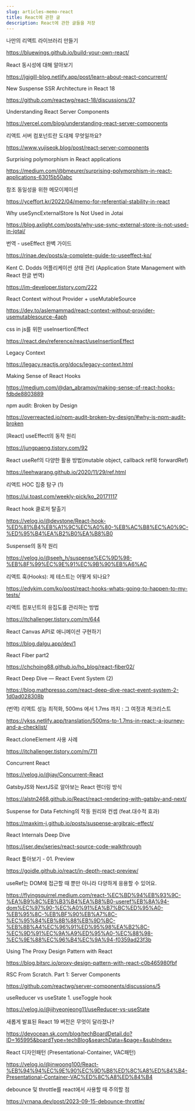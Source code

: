 ```yaml
---
slug: articles-memo-react
title: React에 관한 글
description: React에 관한 글들을 저장
---
```


나만의 리액트 라이브러리 만들기

https://bluewings.github.io/build-your-own-react/

React 동시성에 대해 알아보기

https://jgjgill-blog.netlify.app/post/learn-about-react-concurrent/

New Suspense SSR Architecture in React 18

https://github.com/reactwg/react-18/discussions/37

Understanding React Server Components

https://vercel.com/blog/understanding-react-server-components

리액트 서버 컴포넌트란 도대체 무엇일까요?

https://www.yujiseok.blog/post/react-server-components

Surprising polymorphism in React applications

https://medium.com/@bmeurer/surprising-polymorphism-in-react-applications-63015b50abc

참조 동일성을 위한 메모이제이션

https://yceffort.kr/2022/04/memo-for-referential-stability-in-react

Why useSyncExternalStore Is Not Used in Jotai

https://blog.axlight.com/posts/why-use-sync-external-store-is-not-used-in-jotai/

번역 - useEffect 완벽 가이드

https://rinae.dev/posts/a-complete-guide-to-useeffect-ko/


Kent C. Dodds 어플리케이션 상태 관리 (Application State Management with React 한글 번역)
                                        
https://im-developer.tistory.com/222

React Context without Provider + useMutableSource

https://dev.to/aslemammad/react-context-without-provider-usemutablesource-4aph

css in js를 위한 useInsertionEffect

https://react.dev/reference/react/useInsertionEffect

Legacy Context

https://legacy.reactjs.org/docs/legacy-context.html

Making Sense of React Hooks

https://medium.com/@dan_abramov/making-sense-of-react-hooks-fdbde8803889

npm audit: Broken by Design

https://overreacted.io/npm-audit-broken-by-design/#why-is-npm-audit-broken

[React] useEffect의 동작 원리

https://jungpaeng.tistory.com/92

React useRef의 다양한 활용 방법(mutable object, callback ref와 forwardRef)

https://leehwarang.github.io/2020/11/29/ref.html

리액트 HOC 집중 탐구 (1)

https://ui.toast.com/weekly-pick/ko_20171117

React hook 클로저 탈출기

https://velog.io/@devstone/React-hook-%ED%81%B4%EB%A1%9C%EC%A0%80-%EB%AC%B8%EC%A0%9C-%ED%95%B4%EA%B2%B0%EA%B8%B0

Suspense의 동작 원리

https://velog.io/@seeh_h/suspense%EC%9D%98-%EB%8F%99%EC%9E%91%EC%9B%90%EB%A6%AC

리액트 훅(Hooks): 제 테스트는 어떻게 되나요?

https://edykim.com/ko/post/react-hooks-whats-going-to-happen-to-my-tests/

리액트 컴포넌트의 응집도를 관리하는 방법

https://itchallenger.tistory.com/m/644

React Canvas API로 애니메이션 구현하기

https://blog.dalgu.app/dev/1

React Fiber part2

https://chchoing88.github.io/ho_blog/react-fiber02/

React Deep Dive — React Event System (2)

https://blog.mathpresso.com/react-deep-dive-react-event-system-2-1d0ad028308b

(번역) 리액트 성능 최적화, 500ms 에서 1.7ms 까지 : 그 여정과 체크리스트

https://ykss.netlify.app/translation/500ms-to-1.7ms-in-react:-a-journey-and-a-checklist/

React.cloneElement 사용 사례

https://itchallenger.tistory.com/m/711

Concurrent React

https://velog.io/@jay/Concurrent-React

GatsbyJS와 NextJS로 알아보는 React 렌더링 방식

https://alstn2468.github.io/React/react-rendering-with-gatsby-and-next/

Suspense for Data Fetching의 작동 원리와 컨셉 (feat.대수적 효과)

https://maxkim-j.github.io/posts/suspense-argibraic-effect/

React Internals Deep Dive

https://jser.dev/series/react-source-code-walkthrough

React 톺아보기 - 01. Preview

https://goidle.github.io/react/in-depth-react-preview/

useRef는 DOM에 접근할 때 뿐만 아니라 다양하게 응용할 수 있어요.

https://flyingsquirrel.medium.com/react-%EC%BD%94%EB%93%9C-%EA%B9%8C%EB%B3%B4%EA%B8%B0-useref%EB%8A%94-dom%EC%97%90-%EC%A0%91%EA%B7%BC%ED%95%A0-%EB%95%8C-%EB%BF%90%EB%A7%8C-%EC%95%84%EB%8B%88%EB%9D%BC-%EB%8B%A4%EC%96%91%ED%95%98%EA%B2%8C-%EC%9D%91%EC%9A%A9%ED%95%A0-%EC%88%98-%EC%9E%88%EC%96%B4%EC%9A%94-f0359ad23f3b

Using The Proxy Design Pattern with React

https://blog.bitsrc.io/proxy-design-pattern-with-react-c0b465980fbf

RSC From Scratch. Part 1: Server Components

https://github.com/reactwg/server-components/discussions/5

useReducer vs useState 1. useToggle hook

https://velog.io/@jihyeonjeong11/useReducer-vs-useState

새롭게 발표된 React 19 버전은 무엇이 달라졌나?

https://devocean.sk.com/blog/techBoardDetail.do?ID=165995&boardType=techBlog&searchData=&page=&subIndex=

React 디자인패턴 (Presentational-Container, VAC패턴)

https://velog.io/@inwoong100/React-%EB%94%94%EC%9E%90%EC%9D%B8%ED%8C%A8%ED%84%B4-Presentational-Container-VAC%ED%8C%A8%ED%84%B4

debounce 및 throttle를 react에서 사용할 때 주의할 점

https://yrnana.dev/post/2023-09-15-debounce-throttle/